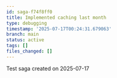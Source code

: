 ```yaml
---
id: saga-f74f8ff0
title: Implemented caching last month
type: debugging
timestamp: '2025-07-17T00:24:31.679063'
branch: main
status: active
tags: []
files_changed: []
---
```


Test saga created on 2025-07-17